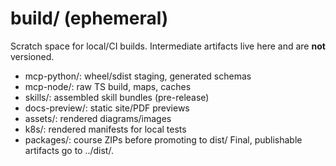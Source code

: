 # build/ (ephemeral)
Scratch space for local/CI builds. Intermediate artifacts live here and are **not** versioned.
- mcp-python/: wheel/sdist staging, generated schemas
- mcp-node/: raw TS build, maps, caches
- skills/: assembled skill bundles (pre-release)
- docs-preview/: static site/PDF previews
- assets/: rendered diagrams/images
- k8s/: rendered manifests for local tests
- packages/: course ZIPs before promoting to dist/
Final, publishable artifacts go to ../dist/.
